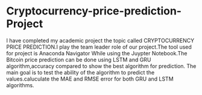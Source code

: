 # Cryptocurrency-price-prediction-Project
I have completed my academic project the topic called CRYPTOCURRENCY PRICE PREDICTION.I play the team leader role of our project.The tool used for project is Anaconda Navigator While using the Juypter Notebook.The Bitcoin price prediction can be done using LSTM and GRU algorithm,accuracy compared to show the best algorithm for prediction. The main goal is to test the ability of the algorithm to predict the values.caluculate the MAE and RMSE error for both GRU and LSTM algorithms. 
